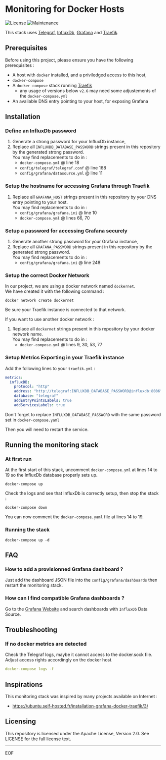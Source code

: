 # Monitoring for Docker Hosts

[![License](https://img.shields.io/badge/License-Apache_2.0-blue.svg)](https://opensource.org/licenses/Apache-2.0) [![Maintenance](https://img.shields.io/badge/Maintained%3F-yes-green.svg)](https://GitHub.com/Naereen/StrapDown.js/graphs/commit-activity) 

This stack uses [Telegraf](https://www.influxdata.com/time-series-platform/telegraf/), [InfluxDb](https://www.influxdata.com/products/influxdb-overview/), [Grafana](https://grafana.com/) and [Traefik](https://traefik.io/traefik/).

## Prerequisites

Before using this project, please ensure you have the following prerequisites :

- A host with `docker` installed, and a priviledged access to this host,
- `docker-compose`
- A `docker-compose` stack running [Traefik](https://traefik.io/traefik/)
  - any usage of versions below `v2.6` may need some adjustements of the `docker-compose.yml`
- An available DNS entry pointing to your host, for exposing Grafana

## Installation

### Define an InfluxDb password

1. Generate a strong password for your InfluxDb instance,
2. Replace all `INFLUXDB_DATABASE_PASSWORD` strings present in this repository by the generated strong password.  
   You may find replacements to do in :
   - `docker-compose.yml` @ line 18
   - `config/telegraf/telegraf.conf` @ line 168
   - `config/grafana/datasource.yml` @ line 11

### Setup the hostname for accessing Grafana through Traefik

1. Replace all `GRAFANA_HOST` strings present in this repository by your DNS entry pointing to your host.  
   You may find replacements to do in :
   - `config/grafana/grafana.ini` @ line 10
   - `docker-compose.yml` @ lines 66, 70

### Setup a password for accessing Grafana securely

1. Generate another strong password for your Grafana instance,
2. Replace all `GRAFANA_PASSWORD` strings present in this repository by the generated strong password.  
   You may find replacements to do in :
   - `config/grafana/grafana.ini` @ line 248

### Setup the correct Docker Network

In our project, we are using a docker network named `dockernet`.  
We have created it with the following command :

```shell
docker network create dockernet
```

Be sure your Traefik instance is connected to that network.

If you want to use another docker network :
1. Replace all `dockernet` strings present in this repository by your docker network name.  
   You may find replacements to do in :
   - `docker-compose.yml` @ lines 9, 30, 53, 77

### Setup Metrics Exporting in your Traefik instance

Add the following lines to your `traefik.yml` :

```yaml
metrics:
  influxDB:
    protocol: "http"
    address: "http://telegraf:INFLUXDB_DATABASE_PASSWORD@influxdb:8086"
    database: "telegraf"
    addEntryPointsLabels: true
    addServicesLabels: true
```

Don't forget to replace `INFLUXDB_DATABASE_PASSWORD` with the same password set in `docker-compose.yaml`

Then you will need to restart the service.

## Running the monitoring stack

### At first run

At the first start of this stack, uncomment `docker-compose.yml` at lines 14 to 19 so the InfluxDb database properly sets up.

```shell
docker-compose up
```

Check the logs and see that InfluxDb is correctly setup, then stop the stack :

```shell
docker-compose down
```

You can now comment the `docker-compose.yaml` file at lines 14 to 19. 

### Running the stack

```shell
docker-compose up -d
```

## FAQ

### How to add a provisionned Grafana dashboard ?

Just add the dashboard JSON file into the `config/grafana/dashboards` then restart the monitoring stack.

### How can I find compatible Grafana dashboards ?

Go to the [Grafana Website](https://grafana.com/grafana/dashboards/) and search dashboards with `InfluxDb` Data Source.

## Troubleshooting

### If no docker metrics are detected

Check the Telegraf logs, maybe it cannot access to the docker.sock file. Adjust access rights accordingly on the docker host.

```yaml
docker-compose logs -f
```

## Inspirations

This monitoring stack was inspired by many projects available on Internet :

 - https://ubuntu.self-hosted.fr/installation-grafana-docker-traefik/3/

## Licensing

This repository is licensed under the Apache License, Version 2.0. See LICENSE for the full license text.

---
EOF